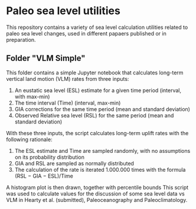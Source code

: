 # Paleo sea level utilities
This repository contains a variety of sea level calculation utilities related to paleo sea level changes, used in different papaers published or in preparation.

## Folder "VLM Simple"
This folder contains a simple Jupyter notebook that calculates long-term vertical land motion (VLM) rates from three inputs:

1. An eustatic sea level (ESL) estimate for a given time period (interval, with max-min)
2. The time interval (Time) (interval, max-min)
3. GIA corrections for the same time period (mean and standard deviation)
4. Observed Relative sea level (RSL) for the same period (mean and standard deviation)

With these three inputs, the script calculates long-term uplift rates with the following rationale:

1. The ESL estimate and Time are sampled randomly, with no assumptions on its probability distribution
2. GIA and RSL are sampled as normally distributed
3. The calculation of the rate is iterated 1.000.000 times with the formula (RSL − GIA − ESL)/Time

A histogram plot is then drawn, together with percentile bounds
This script was used to calculate values for the discussion of some sea level data vs VLM in Hearty et al. (submitted), Paleoceanography and Paleoclimatology.
